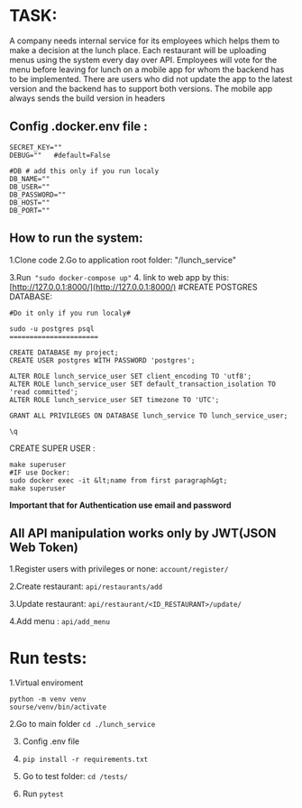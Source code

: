 # TASK:

A company needs internal service for its employees which helps them to
make a decision at the lunch place. Each restaurant will be uploading menus
using the system every day over API.
Employees will vote for the menu before leaving for lunch on a mobile app
for whom the backend has to be implemented. There are users who did not
update the app to the latest version and the backend has to support both
versions. The mobile app always sends the build version in headers



## Config .docker.env file :
```
SECRET_KEY=""
DEBUG=""   #default=False 
 
#DB # add this only if you run localy
DB_NAME=""
DB_USER=""
DB_PASSWORD=""
DB_HOST=""
DB_PORT=""

```

## How to run the system:
 1.Clone code
 2.Go to application root folder: "/lunch_service"

 3.Run`` "sudo docker-compose up"``
 4. link to web app by this: [http://127.0.0.1:8000/](http://127.0.0.1:8000/)
#CREATE POSTGRES DATABASE:   

```
#Do it only if you run localy#
 
sudo -u postgres psql
======================

CREATE DATABASE my project;
CREATE USER postgres WITH PASSWORD 'postgres';

ALTER ROLE lunch_service_user SET client_encoding TO 'utf8';
ALTER ROLE lunch_service_user SET default_transaction_isolation TO 'read committed';
ALTER ROLE lunch_service_user SET timezone TO 'UTC';

GRANT ALL PRIVILEGES ON DATABASE lunch_service TO lunch_service_user;

\q
```

CREATE SUPER USER :
```
make superuser
#IF use Docker:
sudo docker exec -it &lt;name from first paragraph&gt;
make superuser
```
**Important that for Authentication use email and password** 



## All API manipulation works only by JWT(JSON Web Token)

1.Register users with privileges or none: ``account/register/`` 

2.Create restaurant: ``api/restaurants/add``

3.Update restaurant: ``api/restaurant/<ID_RESTAURANT>/update/``

4.Add menu : ``api/add_menu`` 


# Run tests:

1.Virtual enviroment
```
python -m venv venv
sourse/venv/bin/activate
```

2.Go to main folder ``cd ./lunch_service``

3. Config .env file

4. ``pip install -r requirements.txt``

5. Go to test folder: ``cd /tests/``

6. Run ``pytest``
